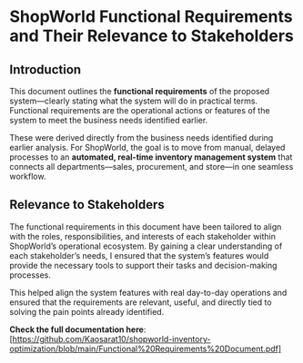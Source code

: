 # ShopWorld Functional Requirements and Their Relevance to Stakeholders

## Introduction

This document outlines the **functional requirements** of the proposed system—clearly stating what the system will do in practical terms. Functional requirements are the operational actions or features of the system to meet the business needs identified earlier.

These were derived directly from the business needs identified during earlier analysis. For ShopWorld, the goal is to move from manual, delayed processes to an **automated, real-time inventory management system** that connects all departments—sales, procurement, and store—in one seamless workflow.

## Relevance to Stakeholders

The functional requirements in this document have been tailored to align with the roles, responsibilities, and interests of each stakeholder within ShopWorld’s operational ecosystem. By gaining a clear understanding of each stakeholder’s needs, I ensured that the system’s features would provide the necessary tools to support their tasks and decision-making processes.

This helped align the system features with real day-to-day operations and ensured that the requirements are relevant, useful, and directly tied to solving the pain points already identified.

**Check the full documentation here**: [https://github.com/Kaosarat10/shopworld-inventory-optimization/blob/main/Functional%20Requirements%20Document.pdf]
